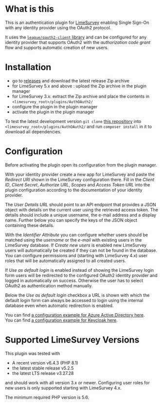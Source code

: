 # What is this

This is an authentication plugin for [LimeSurvey](https://github.com/LimeSurvey/LimeSurvey)
enabling Single Sign-On with any identity provider using the OAuth2 protocol.

It uses the [`league/oauth2-client` library](https://github.com/thephpleague/oauth2-client)
and can be configured for any identity provider that supports OAuth2 with the
_authorization code grant_ flow and supports automatic creation of new users.

# Installation

- go to [releases](https://github.com/BDSU/limesurvey-oauth2/releases) and download the latest release Zip archive
- for LimeSurvey 5.x and above : upload the Zip archive in the plugin manager
- for LimeSurvey 3.x: extract the Zip archive and place the contents in `<limesurvey_root>/plugins/AuthOAuth2/`
- configure the plugin in the plugin manager
- activate the plugin in the plugin manager

To test the latest development version `git clone` [this repository](https://github.com/BDSU/limesurvey-oauth2)
into `<limesurvey_root>/plugins/AuthOAuth2/` and run `composer install` in it to download all dependencies.

# Configuration

Before activating the plugin open its configuration from the plugin manager.

With your identity provider create a new app for LimeSurvey and paste the _Redirect URI_ shown in the
LimeSurvey configuration there. Fill in the _Client ID_, _Client Secret_, _Authorize URL_, _Scopes_ and
_Access Token URL_ into the plugin configuration according to the documentation of your identity provider.

The _User Details URL_ should point to an API endpoint that provides a JSON object with details on the
current user using the retrieved access token. The details should include a unique username, the e-mail
address and a display name. Further below you can specify the keys of the JSON object containing these details.

With the _Identifier Attribute_ you can configure whether users should be matched using the _username_ or the
_e-mail_ with existing users in the LimeSurvey database. If _Create new users_ is enabled new LimeSurvey users
will automatically be created if they can not be found in the database. You can configure permissions and
(starting with LimeSurvey 4.x) user roles that will be automatically assigned to all created users.

If _Use as default login_ is enabled instead of showing the LimeSurvey login form users will be redirected
to the configured OAuth2 identity provider and logged in automatically on success. Otherwise the user has to
select OAuth2 as authentication method manually.

Below the _Use as default login_ checkbox a URL is shown with which the default login form can always be accessed
to login using the internal database even when automatic redirection is enabled.

You can find [a configuration example for Azure Active Directory here](docs/examples/AzureAD.md).  
You can find [a configuration example for Keycloak here](docs/examples/Keycloak.md).

# Supported LimeSurvey Versions

This plugin was tested with

- A recent version v6.4.3 (PHP 8.1)
- the latest stable release v5.2.5
- the latest LTS release v3.27.28

and should work with all version 3.x or newer.
Configuring user roles for new users is only supported starting with LimeSurvey 4.x.

The minimum required PHP version is 5.6.
